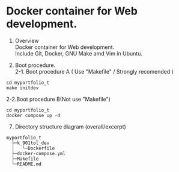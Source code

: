 # Docker container for Web development.  

1. Overview  
Docker container for Web development.  
Include Git, Docker, GNU Make amd Vim in Ubuntu.  

2. Boot procedure.  
2-1. Boot procedure A ( Use "Makefile" / Strongly recomended )  
```
cd myportfolio_t
make initdev
```
2-2.Boot procedure B(Not use "Makefile")  
```
cd myportfolio_t
docker compose up -d
```  
7. Directory structure diagram (overall/excerpt)  
```
myportfolio_t
  ├─k_901tol_dev
  |   └─Dockerfile
  ├─docker-compose.yml
  ├─Makefile
  └─README.md
```